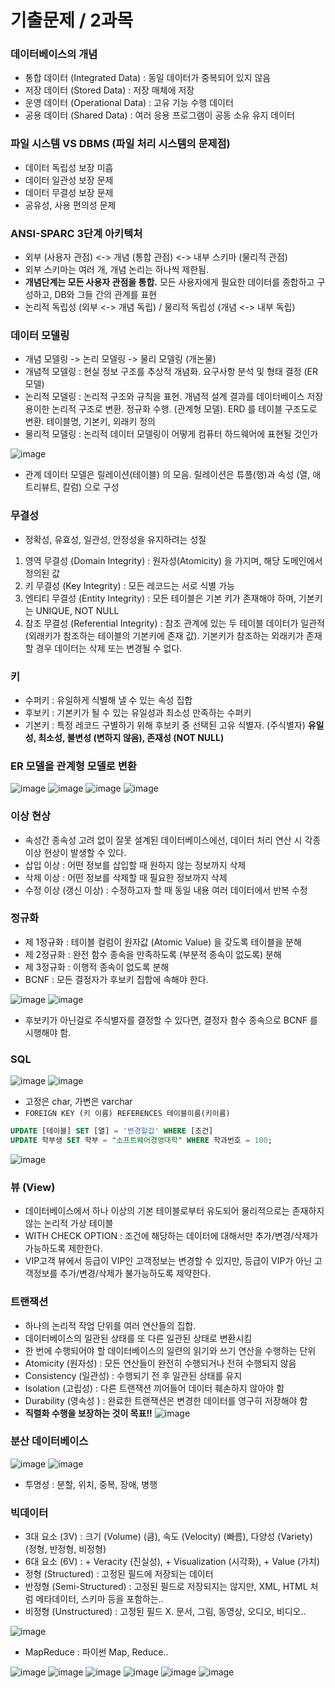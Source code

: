 # 기출문제 / 2과목

### 데이터베이스의 개념
- 통합 데이터 (Integrated Data) : 동일 데이터가 중복되어 있지 않음
- 저장 데이터 (Stored Data) : 저장 매체에 저장
- 운영 데이터 (Operational Data) : 고유 기능 수행 데이터
- 공용 데이터 (Shared Data) : 여러 응용 프로그램이 공동 소유 유지 데이터

### 파일 시스템 VS DBMS (파일 처리 시스템의 문제점)
- 데이터 독립성 보장 미흡
- 데이터 일관성 보장 문제
- 데이터 무결성 보장 문제
- 공유성, 사용 편의성 문제

### ANSI-SPARC 3단계 아키텍처
- 외부 (사용자 관점) <-> 개념 (통합 관점) <-> 내부 스키마 (물리적 관점)
- 외부 스키마는 여러 개, 개념 논리는 하나씩 제한됨.
- **개념단계는 모든 사용자 관점을 통합.** 모든 사용자에게 필요한 데이터를 종합하고 구성하고, DB와 그들 간의 관계를 표현
- 논리적 독립성 (외부 <-> 개념 독립) / 물리적 독립성 (개념 <-> 내부 독립)

### 데이터 모델링
- 개념 모델링 -> 논리 모델링 -> 물리 모델링 (개논물)
- 개념적 모델링 : 현실 정보 구조를 추상적 개념화. 요구사항 분석 및 형태 결정 (ER 모델)
- 논리적 모델링 : 논리적 구조와 규칙을 표현. 개념적 설계 결과를 데이터베이스 저장 용이한 논리적 구조로 변환. 정규화 수행. (관계형 모델). ERD 를 테이블 구조도로 변환. 테이블명, 기본키, 외래키 정의
- 물리적 모델링 : 논리적 데이터 모델링이 어떻게 컴퓨터 하드웨어에 표현될 것인가

![image](https://github.com/user-attachments/assets/267e99d7-5744-4115-bce0-74dd5f1c5dab)

- 관계 데이터 모델은 릴레이션(테이블) 의 모음. 릴레이션은 튜플(행)과 속성 (열, 애트리뷰트, 칼럼) 으로 구성

### 무결성
- 정확성, 유효성, 일관성, 안정성을 유지하려는 성질
1. 영역 무결성 (Domain Integrity) : 원자성(Atomicity) 을 가지며, 해당 도메인에서 정의된 값
2. 키 무결성 (Key Integrity) : 모든 레코드는 서로 식별 가능
3. 엔티티 무결성 (Entity Integrity) : 모든 테이블은 기본 키가 존재해야 하며, 기본키는 UNIQUE, NOT NULL
4. 참조 무결성 (Referential Integrity) : 참조 관계에 있는 두 테이블 데이터가 일관적 (외래키가 참조하는 테이블의 기본키에 존재 값). 기본키가 참조하는 외래키가 존재할 경우 데이터는 삭제 또는 변경될 수 없다.

### 키
- 수퍼키 : 유일하게 식별해 낼 수 있는 속성 집합
- 후보키 : 기본키가 될 수 있는 유일성과 최소성 만족하는 수퍼키
- 기본키 : 특정 레코드 구별하기 위해 후보키 중 선택된 고유 식별자. (주식별자) **유일성, 최소성, 불변성 (변하지 않음), 존재성 (NOT NULL)**

### ER 모델을 관계형 모델로 변환
![image](https://github.com/user-attachments/assets/c815fc2c-d283-40e1-908b-42e5d28e6403)
![image](https://github.com/user-attachments/assets/0f23d897-be61-4ec4-9d87-7b21e02d2486)
![image](https://github.com/user-attachments/assets/3bbc0a77-89be-4e28-ad71-b8f2fcfda83e)
![image](https://github.com/user-attachments/assets/88134556-4599-4d5b-8dc5-022ec36f1e62)

### 이상 현상
- 속성간 종속성 고려 없이 잘못 설계된 데이터베이스에선, 데이터 처리 연산 시 각종 이상 현상이 발생할 수 있다.
- 삽입 이상 : 어떤 정보를 삽입할 때 원하지 않는 정보까지 삭제
- 삭제 이상 : 어떤 정보를 삭제할 때 필요한 정보까지 삭제
- 수정 이상 (갱신 이상) : 수정하고자 할 때 동일 내용 여러 데이터에서 반복 수정

### 정규화
- 제 1정규화 : 테이블 컬럼이 원자값 (Atomic Value) 을 갖도록 테이블을 분해
- 제 2정규화 : 완전 함수 종속을 만족하도록 (부분적 종속이 없도록) 분해
- 제 3정규화 : 이행적 종속이 없도록 분해
- BCNF : 모든 결정자가 후보키 집합에 속해야 한다.

![image](https://github.com/user-attachments/assets/3959da96-e0ef-44a7-9aa7-afcd46f5904d)
![image](https://github.com/user-attachments/assets/82b86084-4509-4bc3-a87e-852d74e1d347)
- 후보키가 아닌걸로 주식별자를 결정할 수 있다면, 결정자 함수 종속으로 BCNF 를 시행해야 함.

### SQL
![image](https://github.com/user-attachments/assets/9d18b052-8644-45ea-9f5a-1c23ec1e7c99)
![image](https://github.com/user-attachments/assets/cd221680-6bcb-4db3-b194-45f179ac438b)
- 고정은 char, 가변은 varchar
- `FOREIGN KEY (키 이름) REFERENCES 테이블이름(키이름)`

```sql
UPDATE [테이블] SET [열] = '변경할값' WHERE [조건]
UPDATE 학부생 SET 학부 = "소프트웨어경영대학" WHERE 학과번호 = 100;
```
![image](https://github.com/user-attachments/assets/82b72cc6-bec6-4fc8-ad98-d5c6e6d0f0ce)

### 뷰 (View)
- 데이터베이스에서 하나 이상의 기본 테이블로부터 유도되어 물리적으로는 존재하지 않는 논리적 가상 테이블
- WITH CHECK OPTION : 조건에 해당하는 데이터에 대해서만 추가/변경/삭제가 가능하도록 제한한다.
- VIP고객 뷰에서 등급이 VIP인 고객정보는 변경할 수 있지만, 등급이 VIP가 아닌 고객정보를 추가/변경/삭제가 불가능하도록 제약한다.

### 트랜잭션
- 하나의 논리적 작업 단위를 여러 연산들의 집합.
- 데이터베이스의 일관된 상태를 또 다른 일관된 상태로 변환시킴
- 한 번에 수행되어야 할 데이터베이스의 일련의 읽기와 쓰기 연산을 수행하는 단위
- Atomicity (원자성) : 모든 연산들이 완전히 수행되거나 전혀 수행되지 않음
- Consistency (일관성) : 수행되기 전 후 일관된 상태를 유지
- Isolation (고립성) : 다른 트랜잭션 끼어들어 데이터 훼손하지 않아야 함
- Durability (영속성 ) : 완료한 트랜잭션은 변경한 데이터를 영구히 저장해야 함
- **직렬화 수행을 보장하는 것이 목표!!**
![image](https://github.com/user-attachments/assets/fb2e5b9c-c0d1-459a-bf2c-6afd92e84ee2)


### 분산 데이터베이스
![image](https://github.com/user-attachments/assets/2c5295b0-5f02-4240-849a-e29af908c801)
![image](https://github.com/user-attachments/assets/e2418e54-9fbc-43b3-9719-1a657aa2deab)
- 투명성 : 분할, 위치, 중복, 장애, 병행

### 빅데이터
- 3대 요소 (3V) : 크기 (Volume) (큼), 속도 (Velocity) (빠름), 다양성 (Variety) (정형, 반정형, 비정형)
- 6대 요소 (6V) : + Veracity (진실성), + Visualization (시각화), + Value (가치)
- 정형 (Structured) : 고정된 필드에 저장되는 데이터
- 반정형 (Semi-Structured) : 고정된 필드로 저장되지는 않지만, XML, HTML 처럼 메타데이터, 스키마 등을 포함하는..
- 비정형 (Unstructured) : 고정된 필드 X. 문서, 그림, 동영상, 오디오, 비디오..

![image](https://github.com/user-attachments/assets/217ba09b-437b-412f-bae3-2f1c3736834e)
- MapReduce : 파이썬 Map, Reduce..

![image](https://github.com/user-attachments/assets/aac95476-bdd6-4611-bc2b-8f147ff9d299)
![image](https://github.com/user-attachments/assets/d39ad851-c5cb-47ee-b991-32f3353effba)
![image](https://github.com/user-attachments/assets/c9121932-6fdc-4106-b18b-b4e67c2466f6)
![image](https://github.com/user-attachments/assets/df674fc9-04aa-4221-a356-e43db9db84b5)
![image](https://github.com/user-attachments/assets/8947b4bc-a4b2-4e70-9c10-eb7cb334002d)
![image](https://github.com/user-attachments/assets/1f6c03fa-258c-450b-8617-f2c9d1711bda)


